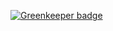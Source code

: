 
[![Greenkeeper badge](https://badges.greenkeeper.io/yhlben/webpackStudyDaily.svg)](https://greenkeeper.io/)
